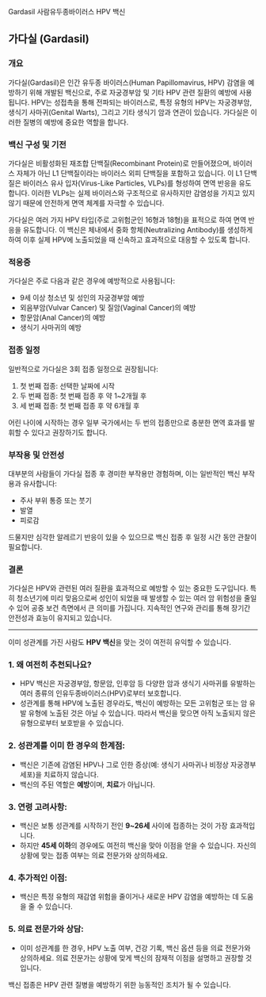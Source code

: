 Gardasil
사람유두종바이러스 HPV 백신




## 가다실 (Gardasil)

### 개요
가다실(Gardasil)은 인간 유두종 바이러스(Human Papillomavirus, HPV) 감염을 예방하기 위해 개발된 백신으로, 주로 자궁경부암 및 기타 HPV 관련 질환의 예방에 사용됩니다. HPV는 성접촉을 통해 전파되는 바이러스로, 특정 유형의 HPV는 자궁경부암, 생식기 사마귀(Genital Warts), 그리고 기타 생식기 암과 연관이 있습니다. 가다실은 이러한 질병의 예방에 중요한 역할을 합니다.

### 백신 구성 및 기전
가다실은 비활성화된 재조합 단백질(Recombinant Protein)로 만들어졌으며, 바이러스 자체가 아닌 L1 단백질이라는 바이러스 외피 단백질을 포함하고 있습니다. 이 L1 단백질은 바이러스 유사 입자(Virus-Like Particles, VLPs)를 형성하여 면역 반응을 유도합니다. 이러한 VLPs는 실제 바이러스와 구조적으로 유사하지만 감염성을 가지고 있지 않기 때문에 안전하게 면역 체계를 자극할 수 있습니다.

가다실은 여러 가지 HPV 타입(주로 고위험군인 16형과 18형)을 표적으로 하여 면역 반응을 유도합니다. 이 백신은 체내에서 중화 항체(Neutralizing Antibody)를 생성하게 하여 이후 실제 HPV에 노출되었을 때 신속하고 효과적으로 대응할 수 있도록 합니다.

### 적응증
가다실은 주로 다음과 같은 경우에 예방적으로 사용됩니다:
- 9세 이상 청소년 및 성인의 자궁경부암 예방
- 외음부암(Vulvar Cancer) 및 질암(Vaginal Cancer)의 예방
- 항문암(Anal Cancer)의 예방
- 생식기 사마귀의 예방

### 접종 일정
일반적으로 가다실은 3회 접종 일정으로 권장됩니다:
1. 첫 번째 접종: 선택한 날짜에 시작
2. 두 번째 접종: 첫 번째 접종 후 약 1~2개월 후
3. 세 번째 접종: 첫 번째 접종 후 약 6개월 후

어린 나이에 시작하는 경우 일부 국가에서는 두 번의 접종만으로 충분한 면역 효과를 발휘할 수 있다고 권장하기도 합니다.

### 부작용 및 안전성
대부분의 사람들이 가다실 접종 후 경미한 부작용만 경험하며, 이는 일반적인 백신 부작용과 유사합니다:
- 주사 부위 통증 또는 붓기
- 발열
- 피로감

드물지만 심각한 알레르기 반응이 있을 수 있으므로 백신 접종 후 일정 시간 동안 관찰이 필요합니다.

### 결론
가다실은 HPV와 관련된 여러 질환을 효과적으로 예방할 수 있는 중요한 도구입니다. 특히 청소년기에 미리 맞음으로써 성인이 되었을 때 발생할 수 있는 여러 암 위험성을 줄일 수 있어 공중 보건 측면에서 큰 의미를 가집니다. 지속적인 연구와 관리를 통해 장기간 안전성과 효능이 유지되고 있습니다.


---
이미 성관계를 가진 사람도 **HPV 백신**을 맞는 것이 여전히 유익할 수 있습니다.

### 1. **왜 여전히 추천되나요?**

- HPV 백신은 자궁경부암, 항문암, 인후암 등 다양한 암과 생식기 사마귀를 유발하는 여러 종류의 인유두종바이러스(HPV)로부터 보호합니다.
- 성관계를 통해 HPV에 노출된 경우라도, 백신이 예방하는 모든 고위험군 또는 암 유발 유형에 노출된 것은 아닐 수 있습니다. 따라서 백신을 맞으면 아직 노출되지 않은 유형으로부터 보호받을 수 있습니다.

### 2. **성관계를 이미 한 경우의 한계점:**

- 백신은 기존에 감염된 HPV나 그로 인한 증상(예: 생식기 사마귀나 비정상 자궁경부 세포)을 치료하지 않습니다.
- 백신의 주된 역할은 **예방**이며, **치료**가 아닙니다.

### 3. **연령 고려사항:**

- 백신은 보통 성관계를 시작하기 전인 **9~26세** 사이에 접종하는 것이 가장 효과적입니다.
- 하지만 **45세 이하**의 경우에도 여전히 백신을 맞아 이점을 얻을 수 있습니다. 자신의 상황에 맞는 접종 여부는 의료 전문가와 상의하세요.

### 4. **추가적인 이점:**

- 백신은 특정 유형의 재감염 위험을 줄이거나 새로운 HPV 감염을 예방하는 데 도움을 줄 수 있습니다.

### 5. **의료 전문가와 상담:**

- 이미 성관계를 한 경우, HPV 노출 여부, 건강 기록, 백신 옵션 등을 의료 전문가와 상의하세요. 의료 전문가는 상황에 맞게 백신의 잠재적 이점을 설명하고 권장할 것입니다.

백신 접종은 HPV 관련 질병을 예방하기 위한 능동적인 조치가 될 수 있습니다.